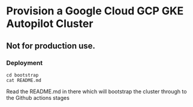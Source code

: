 # Provision a Google Cloud GCP GKE Autopilot Cluster

## Not for production use.
### Deployment

````
cd bootstrap
cat README.md
````
Read the README.md in there which will bootstrap the cluster through to the Github actions stages
